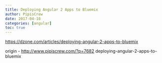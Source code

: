 ```yaml
---
title: Deploying Angular 2 Apps to Bluemix
author: PipisCrew
date: 2017-04-18
categories: [angular]
toc: true
---
```


https://dzone.com/articles/deploying-angular-2-apps-to-bluemix

origin - http://www.pipiscrew.com/?p=7682 deploying-angular-2-apps-to-bluemix